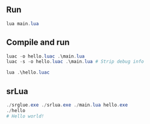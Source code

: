 ## Run
```powershell
lua main.lua
```

## Compile and run
```powershell
luac -o hello.luac .\main.lua
luac -s -o hello.luac .\main.lua # Strip debug info

lua .\hello.luac
```

## srLua
```powershell
./srglue.exe ./srlua.exe ./main.lua hello.exe
./hello
# Hello world!
```